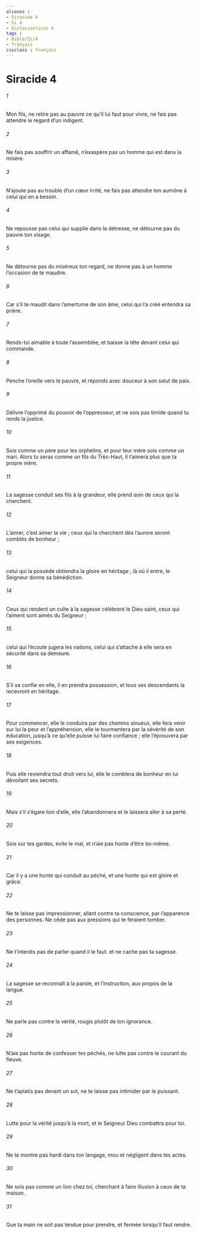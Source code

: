 ```yaml
---
aliases : 
- Siracide 4
- Si 4
- Ecclesiasticus 4
tags : 
- Bible/Si/4
- français
cssclass : français
---
```


# Siracide 4

###### 1
Mon fils, ne retire pas au pauvre ce qu’il lui faut pour vivre,
ne fais pas attendre le regard d’un indigent.
###### 2
Ne fais pas souffrir un affamé,
n’exaspère pas un homme qui est dans la misère.
###### 3
N’ajoute pas au trouble d’un cœur irrité,
ne fais pas attendre ton aumône à celui qui en a besoin.
###### 4
Ne repousse pas celui qui supplie dans la détresse,
ne détourne pas du pauvre ton visage.
###### 5
Ne détourne pas du miséreux ton regard,
ne donne pas à un homme l’occasion de te maudire.
###### 6
Car s’il te maudit dans l’amertume de son âme,
celui qui l’a créé entendra sa prière.
###### 7
Rends-toi aimable à toute l’assemblée,
et baisse la tête devant celui qui commande.
###### 8
Penche l’oreille vers le pauvre,
et réponds avec douceur à son salut de paix.
###### 9
Délivre l’opprimé du pouvoir de l’oppresseur,
et ne sois pas timide quand tu rends la justice.
###### 10
Sois comme un père pour les orphelins,
et pour leur mère sois comme un mari.
Alors tu seras comme un fils du Très-Haut,
il t’aimera plus que ta propre mère.
###### 11
La sagesse conduit ses fils à la grandeur,
elle prend soin de ceux qui la cherchent.
###### 12
L’aimer, c’est aimer la vie ;
ceux qui la cherchent dès l’aurore seront comblés de bonheur ;
###### 13
celui qui la possède obtiendra la gloire en héritage ;
là où il entre, le Seigneur donne sa bénédiction.
###### 14
Ceux qui rendent un culte à la sagesse célèbrent le Dieu saint,
ceux qui l’aiment sont aimés du Seigneur ;
###### 15
celui qui l’écoute jugera les nations,
celui qui s’attache à elle sera en sécurité dans sa demeure.
###### 16
S’il se confie en elle, il en prendra possession,
et tous ses descendants la recevront en héritage.
###### 17
Pour commencer, elle le conduira par des chemins sinueux,
elle fera venir sur lui la peur et l’appréhension,
elle le tourmentera par la sévérité de son éducation,
jusqu’à ce qu’elle puisse lui faire confiance ;
elle l’éprouvera par ses exigences.
###### 18
Puis elle reviendra tout droit vers lui,
elle le comblera de bonheur
en lui dévoilant ses secrets.
###### 19
Mais s’il s’égare loin d’elle, elle l’abandonnera
et le laissera aller à sa perte.
###### 20
Sois sur tes gardes, évite le mal,
et n’aie pas honte d’être toi-même.
###### 21
Car il y a une honte qui conduit au péché,
et une honte qui est gloire et grâce.
###### 22
Ne te laisse pas impressionner, allant contre ta conscience,
par l’apparence des personnes.
Ne cède pas aux pressions qui te feraient tomber.
###### 23
Ne t’interdis pas de parler quand il le faut.
et ne cache pas ta sagesse.
###### 24
La sagesse se reconnaît à la parole,
et l’instruction, aux propos de la langue.
###### 25
Ne parle pas contre la vérité,
rougis plutôt de ton ignorance.
###### 26
N’aie pas honte de confesser tes péchés,
ne lutte pas contre le courant du fleuve.
###### 27
Ne t’aplatis pas devant un sot,
ne te laisse pas intimider par le puissant.
###### 28
Lutte pour la vérité jusqu’à la mort,
et le Seigneur Dieu combattra pour toi.
###### 29
Ne te montre pas hardi dans ton langage,
mou et négligent dans tes actes.
###### 30
Ne sois pas comme un lion chez toi,
cherchant à faire illusion à ceux de ta maison.
###### 31
Que ta main ne soit pas tendue pour prendre,
et fermée lorsqu’il faut rendre.
